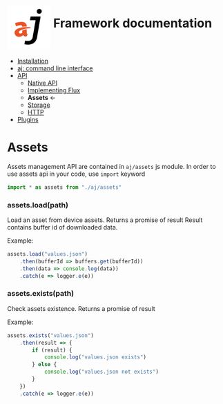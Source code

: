 # <img src="https://raw.githubusercontent.com/bfortunato/aj-framework/master/doc/images/aj.png" height="100" align="middle" /> Framework documentation

- [Installation](https://github.com/bfortunato/aj-framework/blob/master/doc/installation.md)
- [aj: command line interface](https://github.com/bfortunato/aj-framework/blob/master/doc/cli.md)
- [API](https://github.com/bfortunato/aj-framework/blob/master/doc/api.md)
    - [Native API](https://github.com/bfortunato/aj-framework/blob/master/doc/api_native.md)
    - [Implementing Flux](https://github.com/bfortunato/aj-framework/blob/master/doc/api_flux.md)
    - **Assets** <-
    - [Storage](https://github.com/bfortunato/aj-framework/blob/master/doc/api_storage.md)
    - [HTTP](https://github.com/bfortunato/aj-framework/blob/master/doc/api_http.md)
- [Plugins](https://github.com/bfortunato/aj-framework/blob/master/doc/plugins.md)
    
# Assets

Assets management API are contained in `aj/assets` js module.
In order to use assets api in your code, use `import` keyword

```javascript
import * as assets from "./aj/assets" 
```

### assets.load(path)
Load an asset from device assets. Returns a promise of result
Result contains buffer id of downloaded data.

Example:
```javascript
assets.load("values.json")
    .then(bufferId => buffers.get(bufferId))
    .then(data => console.log(data))
    .catch(e => logger.e(e))
```

### assets.exists(path)
Check assets existence. Returns a promise of result

Example:
```javascript
assets.exists("values.json")
    .then(result => {
        if (result) {
            console.log("values.json exists")
        } else {
            console.log("values.json not exists")
        }
    })
    .catch(e => logger.e(e))
```